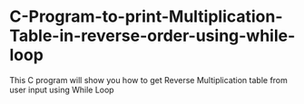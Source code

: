 # C-Program-to-print-Multiplication-Table-in-reverse-order-using-while-loop
This C program will show you how to get Reverse Multiplication table from user input using While Loop
